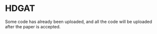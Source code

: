 # HDGAT
Some code has already been uploaded, and all the code will be uploaded after the paper is accepted.
